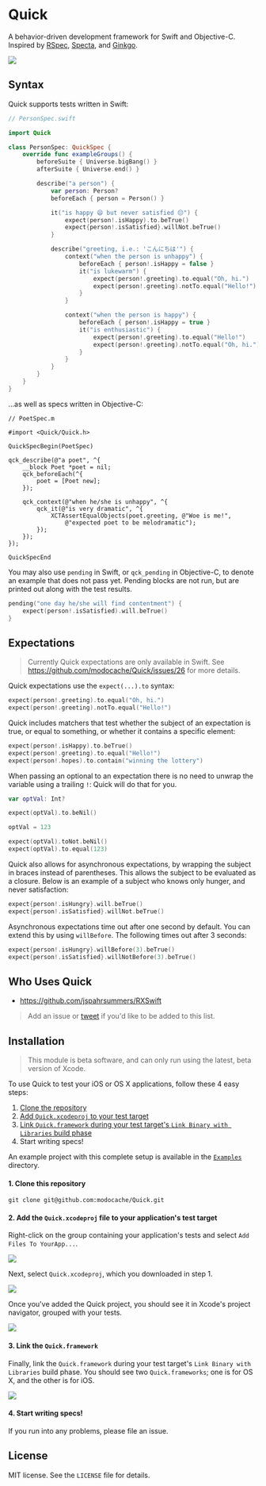 # Quick

A behavior-driven development framework for Swift and Objective-C. Inspired by [RSpec](https://github.com/rspec/rspec), [Specta](https://github.com/specta/specta), and [Ginkgo](https://github.com/onsi/ginkgo).

![](http://f.cl.ly/items/2F362k2E3f0u2R0p3q1c/Screen%20Shot%202014-06-14%20at%208.16.22%20PM.png)

## Syntax

Quick supports tests written in Swift:

```swift
// PersonSpec.swift

import Quick

class PersonSpec: QuickSpec {
    override func exampleGroups() {
        beforeSuite { Universe.bigBang() }
        afterSuite { Universe.end() }

        describe("a person") {
            var person: Person?
            beforeEach { person = Person() }

            it("is happy 😄 but never satisfied 😔") {
                expect(person!.isHappy).to.beTrue()
                expect{person!.isSatisfied}.willNot.beTrue()
            }

            describe("greeting, i.e.: 'こんにちは'") {
                context("when the person is unhappy") {
                    beforeEach { person!.isHappy = false }
                    it("is lukewarm") {
                        expect(person!.greeting).to.equal("Oh, hi.")
                        expect(person!.greeting).notTo.equal("Hello!")
                    }
                }

                context("when the person is happy") {
                    beforeEach { person!.isHappy = true }
                    it("is enthusiastic") {
                        expect(person!.greeting).to.equal("Hello!")
                        expect(person!.greeting).notTo.equal("Oh, hi.")
                    }
                }
            }
        }
    }
}
```

...as well as specs written in Objective-C:

```objc
// PoetSpec.m

#import <Quick/Quick.h>

QuickSpecBegin(PoetSpec)

qck_describe(@"a poet", ^{
    __block Poet *poet = nil;
    qck_beforeEach(^{
        poet = [Poet new];
    });

    qck_context(@"when he/she is unhappy", ^{
        qck_it(@"is very dramatic", ^{
            XCTAssertEqualObjects(poet.greeting, @"Woe is me!",
                @"expected poet to be melodramatic");
        });
    });
});

QuickSpecEnd
```

You may also use `pending` in Swift, or `qck_pending` in Objective-C, to
denote an example that does not pass yet. Pending blocks are not run,
but are printed out along with the test results.

```swift
pending("one day he/she will find contentment") {
    expect(person!.isSatisfied).will.beTrue()
}
```

## Expectations

> Currently Quick expectations are only available in Swift. See https://github.com/modocache/Quick/issues/26 for more details.

Quick expectations use the `expect(...).to` syntax:

```swift
expect(person!.greeting).to.equal("Oh, hi.")
expect(person!.greeting).notTo.equal("Hello!")
```

Quick includes matchers that test whether the subject of an
expectation is true, or equal to something, or whether it
contains a specific element:

```swift
expect(person!.isHappy).to.beTrue()
expect(person!.greeting).to.equal("Hello!")
expect(person!.hopes).to.contain("winning the lottery")
```

When passing an optional to an expectation there is no need to unwrap the
variable using a trailing `!`: Quick will do that for you.

```swift
var optVal: Int?

expect(optVal).to.beNil()

optVal = 123

expect(optVal).toNot.beNil()
expect(optVal).to.equal(123)
```

Quick also allows for asynchronous expectations, by wrapping the subject
in braces instead of parentheses. This allows the subject to be
evaluated as a closure. Below is an example of a subject who knows
only hunger, and never satisfaction:

```swift
expect{person!.isHungry}.will.beTrue()
expect{person!.isSatisfied}.willNot.beTrue()
```

Asynchronous expectations time out after one second by default. You can
extend this by using `willBefore`. The following times out after 3
seconds:

```swift
expect{person!.isHungry}.willBefore(3).beTrue()
expect{person!.isSatisfied}.willNotBefore(3).beTrue()
```

## Who Uses Quick

- https://github.com/jspahrsummers/RXSwift

> Add an issue or [tweet](https://twitter.com/modocache) if you'd like to be added to this list.

## Installation

> This module is beta software, and can only run using the latest, beta version
of Xcode.

To use Quick to test your iOS or OS X applications, follow these 4 easy steps:

1. [Clone the repository](https://github.com/modocache/Quick#1-clone-this-repository)
2. [Add `Quick.xcodeproj` to your test target](https://github.com/modocache/Quick#2-add-the-quickxcodeproj-file-to-your-applications-test-target)
3. [Link `Quick.framework` during your test target's `Link Binary with Libraries` build phase](https://github.com/modocache/Quick#3-link-the-quickframework)
4. Start writing specs!

An example project with this complete setup is available in the
[`Examples`](https://github.com/modocache/Quick/tree/master/Examples) directory.

#### 1. Clone this repository

```
git clone git@github.com:modocache/Quick.git
```

#### 2. Add the `Quick.xcodeproj` file to your application's test target

Right-click on the group containing your application's tests and
select `Add Files To YourApp...`.

![](http://cl.ly/image/3m110l2s0a18/Screen%20Shot%202014-06-08%20at%204.25.59%20AM.png)

Next, select `Quick.xcodeproj`, which you downloaded in step 1.

![](http://cl.ly/image/431F041z3g1P/Screen%20Shot%202014-06-08%20at%204.26.49%20AM.png)

Once you've added the Quick project, you should see it in Xcode's project
navigator, grouped with your tests.

![](http://cl.ly/image/0p0k2F2u2O3I/Screen%20Shot%202014-06-08%20at%204.27.29%20AM%20copy.png)

#### 3. Link the `Quick.framework`

Finally, link the `Quick.framework` during your test target's
`Link Binary with Libraries` build phase. You should see two
`Quick.frameworks`; one is for OS X, and the other is for iOS.

![](http://cl.ly/image/2L0G0H1a173C/Screen%20Shot%202014-06-08%20at%204.27.48%20AM.png)

#### 4. Start writing specs!

If you run into any problems, please file an issue.

## License

MIT license. See the `LICENSE` file for details.

